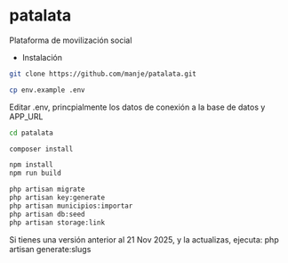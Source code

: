 # patalata


Plataforma de movilización social



* Instalación

```sh
git clone https://github.com/manje/patalata.git

cp env.example .env
```



Editar .env, princpialmente los datos de conexión a la base de datos y APP_URL

```sh
cd patalata

composer install

npm install
npm run build

php artisan migrate
php artisan key:generate
php artisan municipios:importar
php artisan db:seed
php artisan storage:link

```

Si tienes una versión anterior al 21 Nov 2025, y la actualizas, ejecuta: php artisan generate:slugs